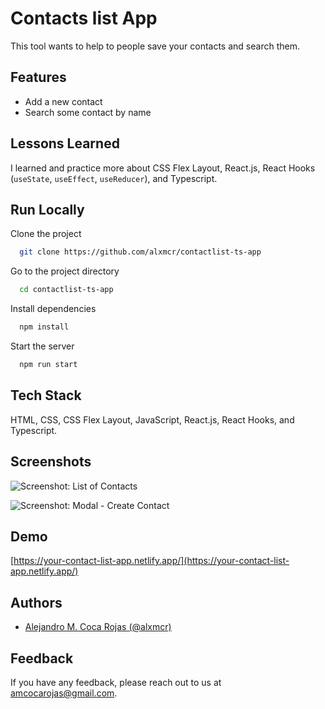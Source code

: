 # Contacts list App

This tool wants to help to people save your contacts and search them.

## Features

- Add a new contact
- Search some contact by name

## Lessons Learned

I learned and practice more about CSS Flex Layout, React.js, React Hooks (`useState`, `useEffect`, `useReducer`), and Typescript.

## Run Locally

Clone the project

```bash
  git clone https://github.com/alxmcr/contactlist-ts-app
```

Go to the project directory

```bash
  cd contactlist-ts-app
```

Install dependencies

```bash
  npm install
```

Start the server

```bash
  npm run start
```

## Tech Stack

HTML, CSS, CSS Flex Layout, JavaScript, React.js, React Hooks, and Typescript.

## Screenshots

![Screenshot: List of Contacts](https://res.cloudinary.com/images-alex-projects/image/upload/v1625011375/Portfolio/your-contact-list-app/contact-list-app-example_zahqbq.png)

![Screenshot: Modal - Create Contact](https://res.cloudinary.com/images-alex-projects/image/upload/v1625011124/Portfolio/your-contact-list-app/contact-list-modal_odgqnp.png)

## Demo

[https://your-contact-list-app.netlify.app/](https://your-contact-list-app.netlify.app/)

## Authors

- [Alejandro M. Coca Rojas (@alxmcr)](https://www.github.com/alxmcr)

## Feedback

If you have any feedback, please reach out to us at amcocarojas@gmail.com.

